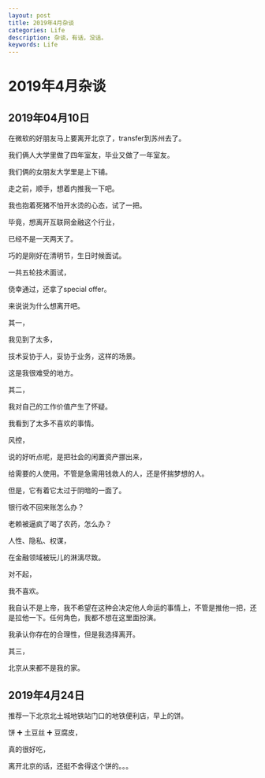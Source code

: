 ```yaml
---
layout: post
title: 2019年4月杂谈
categories: Life
description: 杂谈，有话，没话。
keywords: Life
---
```


# 2019年4月杂谈

## 2019年04月10日

在微软的好朋友马上要离开北京了，transfer到苏州去了。

我们俩人大学里做了四年室友，毕业又做了一年室友。

我们俩的女朋友大学里是上下铺。



走之前，顺手，想着内推我一下吧。

我也抱着死猪不怕开水烫的心态，试了一把。

毕竟，想离开互联网金融这个行业，

已经不是一天两天了。



巧的是刚好在清明节，生日时候面试。

一共五轮技术面试，

侥幸通过，还拿了special offer。






来说说为什么想离开吧。

其一，

我见到了太多，

技术妥协于人，妥协于业务，这样的场景。

这是我很难受的地方。

其二，

我对自己的工作价值产生了怀疑。

我看到了太多不喜欢的事情。

风控，

说的好听点呢，是把社会的闲置资产挪出来，

给需要的人使用。不管是急需用钱救人的人，还是怀揣梦想的人。

但是，它有着它太过于阴暗的一面了。

银行收不回来账怎么办？

老赖被逼疯了喝了农药，怎么办？

人性、隐私、权谋，

在金融领域被玩儿的淋漓尽致。

对不起，

我不喜欢。

我自认不是上帝，我不希望在这种会决定他人命运的事情上，不管是推他一把，还是拉他一下。任何角色，我都不想在这里面扮演。

我承认你存在的合理性，但是我选择离开。

其三，

北京从来都不是我的家。




## 2019年4月24日

推荐一下北京北土城地铁站门口的地铁便利店，早上的饼。

饼 ➕ 土豆丝 ➕ 豆腐皮，

真的很好吃，

离开北京的话，还挺不舍得这个饼的。。。